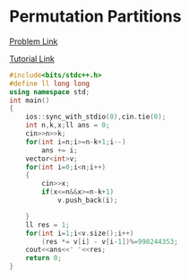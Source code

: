 # Permutation Partitions

[Problem Link](https://codeforces.com/problemset/problem/1326/C)

[Tutorial Link](https://codeforces.com/blog/entry/74961)

```cpp
#include<bits/stdc++.h>
#define ll long long
using namespace std;
int main()
{
    ios::sync_with_stdio(0),cin.tie(0);
    int n,k,x;ll ans = 0;
    cin>>n>>k;
    for(int i=n;i>=n-k+1;i--)
        ans += i;
    vector<int>v;
    for(int i=0;i<n;i++)
    {
        cin>>x;
        if(x<=n&&x>=n-k+1)
            v.push_back(i);

    }
    ll res = 1;
    for(int i=1;i<v.size();i++)
        (res *= v[i] - v[i-1])%=998244353;
    cout<<ans<<' '<<res;
    return 0;
}

```
